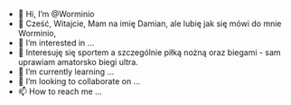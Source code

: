 - 👋 Hi, I’m @Worminio<br>
- 👋 Cześć, Witajcie, Mam na imię Damian, ale lubię jak się mówi do mnie Worminio,
- 👀 I’m interested in ...<br>
- 👀 Interesuję się sportem a szczególnie piłką nożną oraz biegami - sam uprawiam amatorsko biegi ultra.
- 🌱 I’m currently learning ...
- 💞️ I’m looking to collaborate on ...
- 📫 How to reach me ...
<!---
Worminio/Worminio is a ✨ special ✨ repository because its `README.md` (this file) appears on your GitHub profile.
You can click the Preview link to take a look at your changes.
It will work a bit and it will be gites :) For now, I don't get anything here, I do it on feel, I'm learning :)

Worminio/Worminio to ✨ specjalne ✨ repozytorium, ponieważ jego plik `README.md` (ten plik) pojawia się w Twoim profilu GitHub.
Możesz kliknąć łącze Podgląd, aby przejrzeć zmiany.
Troszkę sie popracuje i będzie gites :) Na razie niczego tutaj nie kumam, robię na czuja, uczę sie :)
--->
